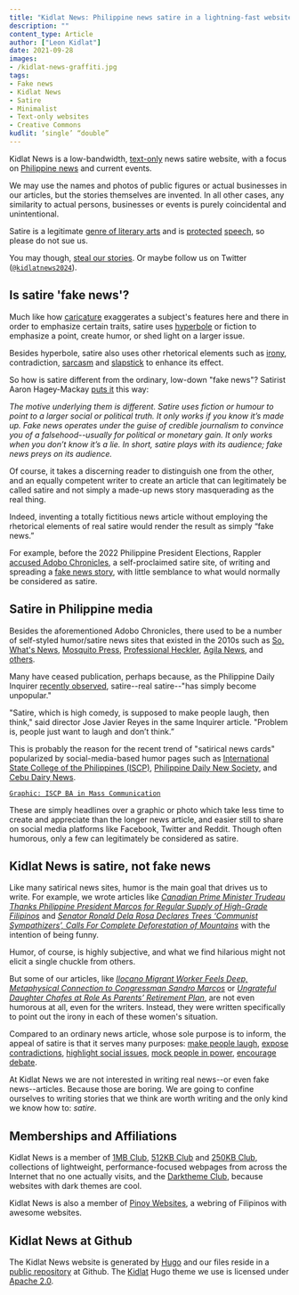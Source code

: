 ```yaml
---
title: "Kidlat News: Philippine news satire in a lightning-fast website"
description: ""
content_type: Article
author: ["Leon Kidlat"]
date: 2021-09-28
images:
- /kidlat-news-graffiti.jpg
tags:
- Fake news
- Kidlat News
- Satire
- Minimalist
- Text-only websites
- Creative Commons
kudlit: ‘single’ “double”
---
```

Kidlat News is a low-bandwidth, [text-only](/kidlat-news-lightning-fast/) news satire website, with a focus on [Philippine news](/tags/philippine-news-satire/) and current events.

We may use the names and photos of public figures or actual businesses in our articles, but the stories themselves are invented. In all other cases, any similarity to actual persons, businesses or events is purely coincidental and unintentional.

Satire is a legitimate [genre of literary arts](https://en.wikipedia.org/wiki/Satire) and is [protected](https://www.rappler.com/newsbreak/iq/highlights-cebu-judge-decision-dismissing-charges-vs-bambi-beltran/) [speech](https://lawreview.ust.edu.ph/political-satire-in-the-digital-age-magnifying-the-extent-of-protected-speech/), so please do not sue us.

You may though, [steal our stories](/kidlat-news-steal-our-stories/). Or maybe follow us on Twitter ([`@kidlatnews2024`](https://twitter.com/kidlatnews2024)).


## Is satire 'fake news'?

Much like how [caricature](https://en.wikipedia.org/wiki/Caricature) exaggerates a subject's features here and there in order to emphasize certain traits, satire uses [hyperbole](https://en.wikipedia.org/wiki/Hyperbole) or fiction to emphasize a point, create humor, or shed light on a larger issue.

Besides hyperbole, satire also uses other rhetorical elements such as [irony](https://en.wikipedia.org/wiki/Irony), contradiction, [sarcasm](https://en.wikipedia.org/wiki/Sarcasm) and [slapstick](https://en.wikipedia.org/wiki/Slapstick) to enhance its effect.

So how is satire different from the ordinary, low-down "fake news"? Satirist Aaron Hagey-Mackay [puts it](https://magazine.utoronto.ca/people/alumni-donors/satire-vs-fake-news-aaron-hagey-mackay/) this way:

*The motive underlying them is different. Satire uses fiction or humour to point to a larger social or political truth. It only works if you know it’s made up. Fake news operates under the guise of credible journalism to convince you of a falsehood--usually for political or monetary gain. It only works when you don’t know it’s a lie. In short, satire plays with its audience; fake news preys on its audience.*

Of course, it takes a discerning reader to distinguish one from the other, and an equally competent writer to create an article that can legitimately be called satire and not simply a made-up news story masquerading as the real thing.

Indeed, inventing a totally fictitious news article without employing the rhetorical elements of real satire would render the result as simply “fake news.”

For example, before the 2022 Philippine President Elections, Rappler [accused Adobo Chronicles](https://www.rappler.com/newsbreak/in-depth/201969-difference-between-satire-fake-news-adobo-chronicles/), a self-proclaimed satire site, of writing and spreading a [fake news story](https://adobochronicles.com/2016/05/01/robredo-if-elected-vice-president-of-duterte-i-will-immediately-resign-my-post/), with little semblance to what would normally be considered as satire.

## Satire in Philippine media

Besides the aforementioned Adobo Chronicles, there used to be a number of self-styled humor/satire news sites that existed in the 2010s such as [So, What's News](https://web.archive.org/web/20120622101108/http://sowhatsnews.wordpress.com/), [Mosquito Press](https://web.archive.org/web/20181212223555/http://mosquitopress.tumblr.com/), [Professional Heckler](https://web.archive.org/web/20160220054813/https://professionalheckler.com/), [Agila News](https://web.archive.org/web/20220227040530/https://agilanews.wordpress.com/), and [others](https://web.archive.org/web/20181225070510/https://www.eritastimes.com/).

Many have ceased publication, perhaps because, as the Philippine Daily Inquirer [recently observed](https://newsinfo.inquirer.net/1577334/i-think-therefore-i-laugh-what-now-for-pinoy-satire), satire--real satire--"has simply become unpopular."

"Satire, which is high comedy, is supposed to make people laugh, then think," said director Jose Javier Reyes in the same Inquirer article. "Problem is, people just want to laugh and don’t think.”

This is probably the reason for the recent trend of "satirical news cards" popularized by social-media-based humor pages such as [International State College of the Philippines (ISCP)](https://www.facebook.com/ISCPhilippines), [Philippine Daily New Society](https://www.facebook.com/PhilippinePDNS/), and [Cebu Dairy News](https://www.facebook.com/cebudairynews).

[`Graphic: ISCP BA in Mass Communication`](/images/international-state-college-of-the-philippines-satire-graphic.png)

These are simply headlines over a graphic or photo which take less time to create and appreciate than the longer news article, and easier still to share on social media platforms like Facebook, Twitter and Reddit. Though often humorous, only a few can legitimately be considered as satire.

## Kidlat News is satire, not fake news

Like many satirical news sites, humor is the main goal that drives us to write. For example, we wrote articles like *[Canadian Prime Minister Trudeau Thanks Philippine President Marcos for Regular Supply of High-Grade Filipinos](/news/canadian-prime-minister-trudeau-thanks-philippine-president-marcos-for-regular-supply-of-high-grade-fili/)* and *[Senator Ronald Dela Rosa Declares Trees ‘Communist Sympathizers’, Calls For Complete Deforestation of Mountains](/news/philippine-senator-ronald-dela-rosa-declares-trees-communist-sympathizers-calls-for-complete-deforestation-of-mountains/)* with the intention of being funny.

Humor, of course, is highly subjective, and what we find hilarious might not elicit a single chuckle from others.

But some of our articles, like *[Ilocano Migrant Worker Feels Deep, Metaphysical Connection to Congressman Sandro Marcos](/news/ilocano-migrant-worker-feels-deep-metaphysical-connection-to-congressman-sandro-marcos/)* or *[Ungrateful Daughter Chafes at Role As Parents’ Retirement Plan](/news/ungrateful-daughter-chafes-at-role-as-parents-retirement-plan/)*, are not even humorous at all, even for the writers. Instead, they were written specifically to point out the irony in each of these women's situation.

Compared to an ordinary news article, whose sole purpose is to inform, the appeal of satire is that it serves many purposes: [make people laugh](/news/filipino-tourist-sets-new-world-record-for-fastest-airplane-touchdown-to-seatbelt-unfastening-time/), [expose contradictions](/news/modern-day-hero-refused-burial-at-libingan-ng-mga-bayani/), [highlight social issues](/news/jollibee-ceo-ernesto-tanmantiong-sues-company-demands-paid-leave-13th-month-pay/), [mock people in power](/news/upsilon-sigma-phi-neophyte-proud-of-brods-who-remade-the-philippines-into-a-people-exporting-third-world-economy/), [encourage debate](/opinion/our-daughter-is-now-a-young-woman.-time-for-her-to-be-circumcised/).

At Kidlat News we are not interested in writing real news--or even fake news--articles. Because those are boring. We are going to confine ourselves to writing stories that we think are worth writing and the only kind we know how to: *satire*.

## Memberships and Affiliations

Kidlat News is a member of [1MB Club](https://1mb.club/), [512KB Club](https://512kb.club/) and [250KB Club](https://250kb.club/), collections of lightweight, performance-focused webpages from across the Internet that no one actually visits, and the [Darktheme Club](https://darktheme.club/), because websites with dark themes are cool.

Kidlat News is also a member of [Pinoy Websites](https://webring.antaresph.dev/), a webring of Filipinos with awesome websites.

## Kidlat News at Github

The Kidlat News website is generated by [Hugo](https://gohugo.io/) and our files reside in a [public repository](https://github.com/kidlat2024/kidlatnews) at Github. The [Kidlat](https://github.com/kidlat2024/kidlat) Hugo theme we use is licensed under [Apache 2.0](https://github.com/kidlat2024/kidlat/blob/main/LICENSE).
